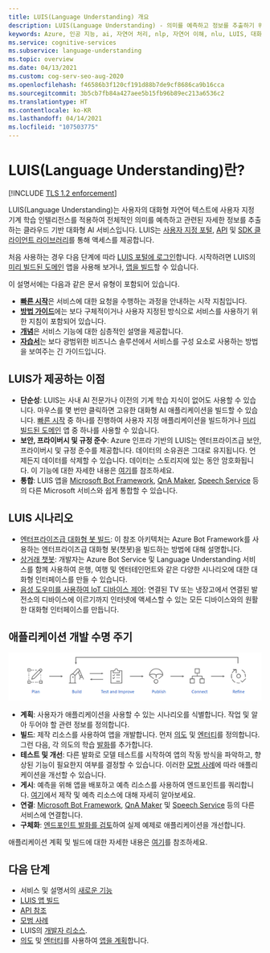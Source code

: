 ```yaml
---
title: LUIS(Language Understanding) 개요
description: LUIS(Language Understanding) - 의미를 예측하고 정보를 추출하기 위해 대화형 자연어에 기계 학습을 사용하는 클라우드 기반 API 서비스입니다.
keywords: Azure, 인공 지능, ai, 자연어 처리, nlp, 자연어 이해, nlu, LUIS, 대화형 AI, ai 챗봇, nlp ai, azure luisl
ms.service: cognitive-services
ms.subservice: language-understanding
ms.topic: overview
ms.date: 04/13/2021
ms.custom: cog-serv-seo-aug-2020
ms.openlocfilehash: f46586b3f120cf191d88b7de9cf8686ca9b16cca
ms.sourcegitcommit: 3b5cb7fb84a427aee5b15fb96b89ec213a6536c2
ms.translationtype: HT
ms.contentlocale: ko-KR
ms.lasthandoff: 04/14/2021
ms.locfileid: "107503775"
---
```

# <a name="what-is-language-understanding-luis"></a>LUIS(Language Understanding)란?

[!INCLUDE [TLS 1.2 enforcement](../../../includes/cognitive-services-tls-announcement.md)]

LUIS(Language Understanding)는 사용자의 대화형 자연어 텍스트에 사용자 지정 기계 학습 인텔리전스를 적용하여 전체적인 의미를 예측하고 관련된 자세한 정보를 추출하는 클라우드 기반 대화형 AI 서비스입니다. LUIS는 [사용자 지정 포털](https://www.luis.ai), [API][endpoint-apis] 및 [SDK 클라이언트 라이브러리](client-libraries-rest-api.md)를 통해 액세스를 제공합니다.

처음 사용하는 경우 다음 단계에 따라 [LUIS 포털에 로그인](sign-in-luis-portal.md "LUIS 포털에 로그인")합니다. 시작하려면 LUIS의 [미리 빌드된 도메인](luis-get-started-create-app.md) 앱을 사용해 보거나, [앱을 빌드](get-started-portal-build-app.md)할 수 있습니다.

이 설명서에는 다음과 같은 문서 유형이 포함되어 있습니다.  

* [**빠른 시작**](luis-get-started-create-app.md)은 서비스에 대한 요청을 수행하는 과정을 안내하는 시작 지침입니다.  
* [**방법 가이드**](luis-how-to-start-new-app.md)에는 보다 구체적이거나 사용자 지정된 방식으로 서비스를 사용하기 위한 지침이 포함되어 있습니다.  
* [**개념**](artificial-intelligence.md)은 서비스 기능에 대한 심층적인 설명을 제공합니다.  
* [**자습서**](tutorial-intents-only.md)는 보다 광범위한 비즈니스 솔루션에서 서비스를 구성 요소로 사용하는 방법을 보여주는 긴 가이드입니다.  

## <a name="what-does-luis-offer"></a>LUIS가 제공하는 이점 

* **단순성**: LUIS는 사내 AI 전문가나 이전의 기계 학습 지식이 없어도 사용할 수 있습니다. 마우스를 몇 번만 클릭하면 고유한 대화형 AI 애플리케이션을 빌드할 수 있습니다. [빠른 시작](get-started-portal-build-app.md) 중 하나를 진행하여 사용자 지정 애플리케이션을 빌드하거나 [미리 빌드된 도메인](luis-get-started-create-app.md) 앱 중 하나를 사용할 수 있습니다.
* **보안, 프라이버시 및 규정 준수**: Azure 인프라 기반의 LUIS는 엔터프라이즈급 보안, 프라이버시 및 규정 준수를 제공합니다. 데이터의 소유권은 그대로 유지됩니다. 언제든지 데이터를 삭제할 수 있습니다. 데이터는 스토리지에 있는 동안 암호화됩니다. 이 기능에 대한 자세한 내용은 [여기](https://azure.microsoft.com/support/legal/cognitive-services-compliance-and-privacy)를 참조하세요.
* **통합**: LUIS 앱을 [Microsoft Bot Framework](https://docs.microsoft.com/composer/tutorial/tutorial-luis), [QnA Maker](../QnAMaker/choose-natural-language-processing-service.md), [Speech Service](../Speech-Service/quickstarts/intent-recognition.md) 등의 다른 Microsoft 서비스와 쉽게 통합할 수 있습니다.


## <a name="luis-scenarios"></a>LUIS 시나리오
* [엔터프라이즈급 대화형 봇 빌드](https://docs.microsoft.com/azure/architecture/reference-architectures/ai/conversational-bot): 이 참조 아키텍처는 Azure Bot Framework를 사용하는 엔터프라이즈급 대화형 봇(챗봇)을 빌드하는 방법에 대해 설명합니다.
* [상거래 챗봇](https://docs.microsoft.com/azure/architecture/solution-ideas/articles/commerce-chatbot): 개발자는 Azure Bot Service 및 Language Understanding 서비스를 함께 사용하여 은행, 여행 및 엔터테인먼트와 같은 다양한 시나리오에 대한 대화형 인터페이스를 만들 수 있습니다.
* [음성 도우미를 사용하여 IoT 디바이스 제어](https://docs.microsoft.com/azure/architecture/solution-ideas/articles/iot-controlling-devices-with-voice-assistant): 연결된 TV 또는 냉장고에서 연결된 발전소의 디바이스에 이르기까지 인터넷에 액세스할 수 있는 모든 디바이스와의 원활한 대화형 인터페이스를 만듭니다.


## <a name="application-development-life-cycle"></a>애플리케이션 개발 수명 주기

![LUIS 앱 개발 수명 주기](./media/luis-overview/luis-dev-lifecycle.png "LUIS 애플리케이션 개발 수명 주기")

-   **계획**: 사용자가 애플리케이션을 사용할 수 있는 시나리오를 식별합니다. 작업 및 알아 두어야 할 관련 정보를 정의합니다.
-   **빌드**: 제작 리소스를 사용하여 앱을 개발합니다. 먼저 [의도](luis-concept-intent.md) 및 [엔터티](luis-concept-entity-types.md)를 정의합니다. 그런 다음, 각 의도의 학습 [발화](luis-concept-utterance.md)를 추가합니다. 
-   **테스트 및 개선**: 다른 발화로 모델 테스트를 시작하여 앱의 작동 방식을 파악하고, 향상된 기능이 필요한지 여부를 결정할 수 있습니다. 이러한 [모범 사례](luis-concept-best-practices.md)에 따라 애플리케이션을 개선할 수 있습니다. 
-   **게시**: 예측을 위해 앱을 배포하고 예측 리소스를 사용하여 엔드포인트를 쿼리합니다. [여기](luis-how-to-azure-subscription.md#luis-resources)에서 제작 및 예측 리소스에 대해 자세히 알아보세요. 
-   **연결**: [Microsoft Bot Framework](https://docs.microsoft.com/composer/tutorial/tutorial-luis), [QnA Maker](../QnAMaker/choose-natural-language-processing-service.md) 및 [Speech Service](../Speech-Service/quickstarts/intent-recognition.md) 등의 다른 서비스에 연결합니다. 
-   **구체화**: [엔드포인트 발화를 검토](luis-concept-review-endpoint-utterances.md)하여 실제 예제로 애플리케이션을 개선합니다.

애플리케이션 계획 및 빌드에 대한 자세한 내용은 [여기](luis-how-plan-your-app.md)를 참조하세요.

## <a name="next-steps"></a>다음 단계

* 서비스 및 설명서의 [새로운 기능](whats-new.md "새로운 기능")
* [LUIS 앱 빌드](tutorial-intents-only.md)
* [API 참조][endpoint-apis]
* [모범 사례](luis-concept-best-practices.md)
* LUIS의 [개발자 리소스](developer-reference-resource.md "개발자 리소스").
* [의도](luis-concept-intent.md "의도") 및 [엔터티](luis-concept-entity-types.md "엔터티")를 사용하여 [앱을 계획](luis-how-plan-your-app.md "앱 계획")합니다.

[bot-framework]: /bot-framework/
[flow]: /connectors/luis/
[authoring-apis]: https://go.microsoft.com/fwlink/?linkid=2092087
[endpoint-apis]: https://go.microsoft.com/fwlink/?linkid=2092356
[qnamaker]: https://qnamaker.ai/
